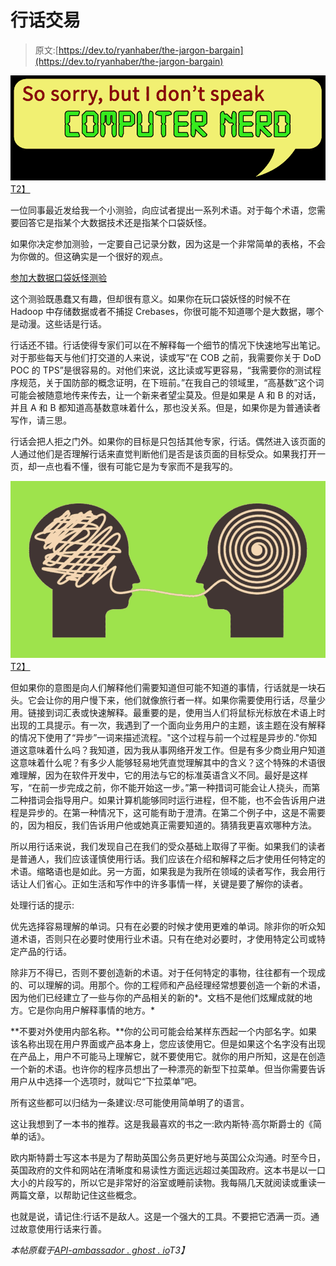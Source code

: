 # 行话交易

> 原文:[https://dev.to/ryanhaber/the-jargon-bargain](https://dev.to/ryanhaber/the-jargon-bargain)

[![The Jargon Bargain](img/b491f5b3a050fb83dc4e77dbc7140fce.png)T2】](https://res.cloudinary.com/practicaldev/image/fetch/s--jSdRjbbM--/c_limit%2Cf_auto%2Cfl_progressive%2Cq_auto%2Cw_880/http://api-ambassador.ghost.io/conteimg/2017/07/jargon.jpg)

一位同事最近发给我一个小测验，向应试者提出一系列术语。对于每个术语，您需要回答它是指某个大数据技术还是指某个口袋妖怪。

如果你决定参加测验，一定要自己记录分数，因为这是一个非常简单的表格，不会为你做的。但这确实是一个很好的观点。

[参加大数据口袋妖怪测验](https://docs.google.com/forms/d/e/1FAIpQLScRsfRHXPTuEXdNvUcI8DzJIU5iazqlpksWucPF0d8l2ztkkA/viewform?fbzx=-9098376705257727123)

这个测验既愚蠢又有趣，但却很有意义。如果你在玩口袋妖怪的时候不在 Hadoop 中存储数据或者不捕捉 Crebases，你很可能不知道哪个是大数据，哪个是动漫。这些话是行话。

行话还不错。行话使得专家们可以在不解释每一个细节的情况下快速地写出笔记。对于那些每天与他们打交道的人来说，读或写“在 COB 之前，我需要你关于 DoD POC 的 TPS”是很容易的。对他们来说，这比读或写更容易，“我需要你的测试程序规范，关于国防部的概念证明，在下班前。”在我自己的领域里，“高基数”这个词可能会被随意地传来传去，让一个新来者望尘莫及。但是如果是 A 和 B 的对话，并且 A 和 B 都知道高基数意味着什么，那也没关系。但是，如果你是为普通读者写作，请三思。

行话会把人拒之门外。如果你的目标是只包括其他专家，行话。偶然进入该页面的人通过他们是否理解行话来直觉判断他们是否是该页面的目标受众。如果我打开一页，却一点也看不懂，很有可能它是为专家而不是我写的。

[![The Jargon Bargain](img/c975f0af8d7766ccadbcaf5375d72c97.png)T2】](http://www.onhold.on.ca/jargon-words-remix-re-read/)

但如果你的意图是向人们解释他们需要知道但可能不知道的事情，行话就是一块石头。它会让你的用户慢下来，他们就像旅行者一样。如果你需要使用行话，尽量少用。链接到词汇表或快速解释。最重要的是，使用当人们将鼠标光标放在术语上时出现的工具提示。有一次，我遇到了一个面向业务用户的主题，该主题在没有解释的情况下使用了“异步”一词来描述流程。"这个过程与前一个过程是异步的."你知道这意味着什么吗？我知道，因为我从事网络开发工作。但是有多少商业用户知道这意味着什么呢？有多少人能够轻易地凭直觉理解其中的含义？这个特殊的术语很难理解，因为在软件开发中，它的用法与它的标准英语含义不同。最好是这样写，“在前一步完成之前，你不能开始这一步。”第一种措词可能会让人挠头，而第二种措词会指导用户。如果计算机能够同时运行进程，但不能，也不会告诉用户进程是异步的。在第一种情况下，这可能有助于澄清。在第二个例子中，这是不需要的，因为相反，我们告诉用户他或她真正需要知道的。猜猜我更喜欢哪种方法。

所以用行话来说，我们发现自己在我们的受众基础上取得了平衡。如果我们的读者是普通人，我们应该谨慎使用行话。我们应该在介绍和解释之后才使用任何特定的术语。缩略语也是如此。另一方面，如果我是为我所在领域的读者写作，我会用行话让人们省心。正如生活和写作中的许多事情一样，关键是要了解你的读者。

处理行话的提示:

优先选择容易理解的单词。只有在必要的时候才使用更难的单词。除非你的听众知道术语，否则只在必要时使用行业术语。只有在绝对必要时，才使用特定公司或特定产品的行话。

除非万不得已，否则不要创造新的术语。对于任何特定的事物，往往都有一个现成的、可以理解的词。用那个。你的工程师和产品经理经常想要创造一个新的术语，因为他们已经建立了一些与你的产品相关的新的*。文档不是他们炫耀成就的地方。它是你向用户解释事情的地方。*

**不要对外使用内部名称。**你的公司可能会给某样东西起一个内部名字。如果该名称出现在用户界面或产品本身上，您应该使用它。但是如果这个名字没有出现在产品上，用户不可能马上理解它，就不要使用它。就你的用户所知，这是在创造一个新的术语。也许你的程序员想出了一种漂亮的新型下拉菜单。但当你需要告诉用户从中选择一个选项时，就叫它“下拉菜单”吧。

所有这些都可以归结为一条建议:尽可能使用简单明了的语言。

这让我想到了一本书的推荐。这是我最喜欢的书之一:欧内斯特·高尔斯爵士的《简单的话》。

欧内斯特爵士写这本书是为了帮助英国公务员更好地与英国公众沟通。时至今日，英国政府的文件和网站在清晰度和易读性方面远远超过美国政府。这本书是以一口大小的片段写的，所以它是非常好的浴室或睡前读物。我每隔几天就阅读或重读一两篇文章，以帮助记住这些概念。

也就是说，请记住:行话不是敌人。这是一个强大的工具。不要把它洒满一页。通过故意使用行话来行善。

*本帖原载于[API-ambassador . ghost . io](http://api-ambassador.ghost.io/the-jargon-bargain/)T3】*